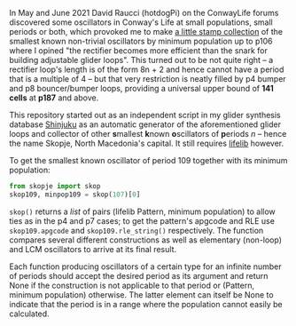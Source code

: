 In May and June 2021 David Raucci (hotdogPi) on the ConwayLife forums discovered some oscillators in Conway's Life at small populations, small periods or both, which provoked me to make [a little stamp collection](https://conwaylife.com/forums/viewtopic.php?f=2&t=5338) of the smallest known non-trivial oscillators by minimum population up to p106 where I opined "the rectifier becomes more efficient than the snark for building adjustable glider loops". This turned out to be not quite right – a rectifier loop's length is of the form 8n + 2 and hence cannot have a period that is a multiple of 4 – but that very restriction is neatly filled by p4 bumper and p8 bouncer/bumper loops, providing a universal upper bound of **141 cells** at **p187** and above.

This repository started out as an independent script in my glider synthesis database [Shinjuku](https://gitlab.com/parclytaxel/Shinjuku) as an automatic generator of the aforementioned glider loops and collector of other **s**mallest **k**nown **o**scillators of **p**eriods _n_ – hence the name Skopje, North Macedonia's capital. It still requires [lifelib](https://gitlab.com/apgoucher/lifelib) however.

To get the smallest known oscillator of period 109 together with its minimum population:

```python
from skopje import skop
skop109, minpop109 = skop(107)[0]
```

`skop()` returns a _list_ of pairs (lifelib Pattern, minimum population) to allow ties as in the p4 and p7 cases; to get the pattern's apgcode and RLE use `skop109.apgcode` and `skop109.rle_string()` respectively. The function compares several different constructions as well as elementary (non-loop) and LCM oscillators to arrive at its final result.

Each function producing oscillators of a certain type for an infinite number of periods should accept the desired period as its argument and return None if the construction is not applicable to that period or (Pattern, minimum population) otherwise. The latter element can itself be None to indicate that the period is in a range where the population cannot easily be calculated.
